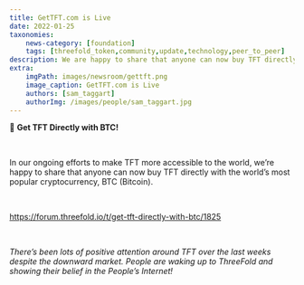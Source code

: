 ```yaml
---
title: GetTFT.com is Live
date: 2022-01-25
taxonomies:
    news-category: [foundation]
    tags: [threefold_token,community,update,technology,peer_to_peer]
description: We are happy to share that anyone can now buy TFT directly with the world's most popular cryptocurrency, Bitcoin.
extra:
    imgPath: images/newsroom/gettft.png
    image_caption: GetTFT.com is Live
    authors: [sam_taggart]
    authorImg: /images/people/sam_taggart.jpg
---
```



🚨 **Get TFT Directly with BTC!**

<br/>

In our ongoing efforts to make TFT more accessible to the world, we’re happy to share that anyone can now buy TFT directly with the world’s most popular cryptocurrency, BTC (Bitcoin).

<br/>

https://forum.threefold.io/t/get-tft-directly-with-btc/1825

<br/>

*There’s been lots of positive attention around TFT over the last weeks despite the downward market. People are waking up to ThreeFold and showing their belief in the People’s Internet!*